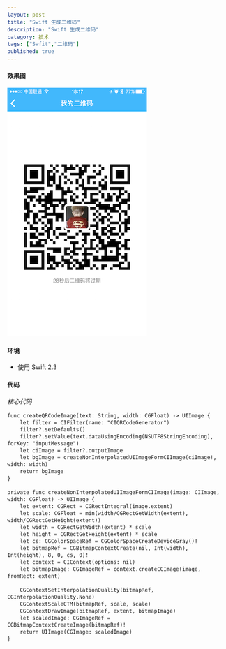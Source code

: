 ```yaml
---
layout: post
title: "Swift 生成二维码"
description: "Swift 生成二维码"
category: 技术
tags: ["Swfit","二维码"]
published: true
---
```


#### 效果图 ####

<img src="/images/post/2016-09-02-swift-create-qrcodeimage/IMG_3229.PNG" style="width:320px;height:569px;" />

#### 环境 ####

*	使用 Swift 2.3

#### 代码 ####

*核心代码*

<pre><code class="language-swift">func createQRCodeImage(text: String, width: CGFloat) -> UIImage {
    let filter = CIFilter(name: "CIQRCodeGenerator")
    filter?.setDefaults()
    filter?.setValue(text.dataUsingEncoding(NSUTF8StringEncoding), forKey: "inputMessage")
    let ciImage = filter?.outputImage
    let bgImage = createNonInterpolatedUIImageFormCIImage(ciImage!, width: width)
    return bgImage
}

private func createNonInterpolatedUIImageFormCIImage(image: CIImage, width: CGFloat) -> UIImage {
    let extent: CGRect = CGRectIntegral(image.extent)
    let scale: CGFloat = min(width/CGRectGetWidth(extent), width/CGRectGetHeight(extent))
    let width = CGRectGetWidth(extent) * scale
    let height = CGRectGetHeight(extent) * scale
    let cs: CGColorSpaceRef = CGColorSpaceCreateDeviceGray()!
    let bitmapRef = CGBitmapContextCreate(nil, Int(width), Int(height), 8, 0, cs, 0)!
    let context = CIContext(options: nil)
    let bitmapImage: CGImageRef = context.createCGImage(image, fromRect: extent)
    
    CGContextSetInterpolationQuality(bitmapRef,  CGInterpolationQuality.None)
    CGContextScaleCTM(bitmapRef, scale, scale)
    CGContextDrawImage(bitmapRef, extent, bitmapImage)
    let scaledImage: CGImageRef = CGBitmapContextCreateImage(bitmapRef)!
    return UIImage(CGImage: scaledImage)
}
</code></pre>